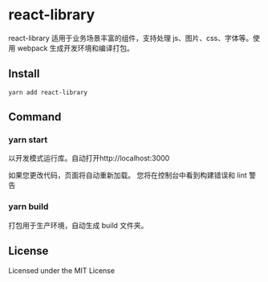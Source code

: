 # react-library

react-library 适用于业务场景丰富的组件，支持处理 js、图片、css、字体等。使用 webpack 生成开发环境和编译打包。

## Install

```
yarn add react-library
```

## Command

### yarn start

以开发模式运行库。自动打开http://localhost:3000

如果您更改代码，页面将自动重新加载。
您将在控制台中看到构建错误和 lint 警告

### yarn build

打包用于生产环境，自动生成 build 文件夹。

## License

Licensed under the MIT License
